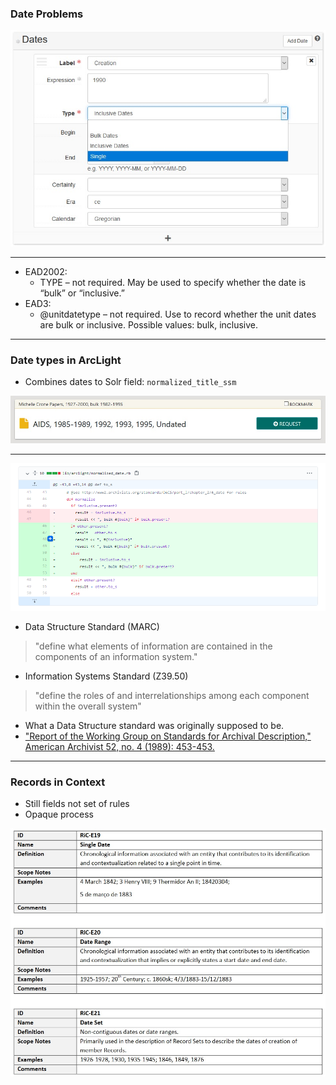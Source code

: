 
### Date Problems


<img src="img/ead2021-aspaceDate.jpg" />

---

* EAD2002:
	* TYPE – not required. May be used to specify whether the date is “bulk” or “inclusive.”
* EAD3:
	* @unitdatetype – not required. Use to record whether the unit dates are bulk or inclusive. Possible values: bulk, inclusive.

---

### Date types in ArcLight

* Combines dates to Solr field: `normalized_title_ssm`

<img src="img/ead2021-arclightDate.jpg" />

---

<img src="img/ead2021-arclightDate2.jpg" />


* Data Structure Standard (MARC)
> "define what elements of information are contained in the components of an information system."

* Information Systems Standard (Z39.50)
> "define the roles of and interrelationships among each component within the overall system"


* What a Data Structure standard was originally supposed to be.
* ["Report of the Working Group on Standards for Archival Description," American Archivist 52, no. 4 (1989): 453-453.](https://doi.org/10.17723/aarc.52.4.qn5515l3671v1517)

---

### Records in Context

* Still fields not set of rules
* Opaque process

<img src="img/ead2021-ric.jpg" />